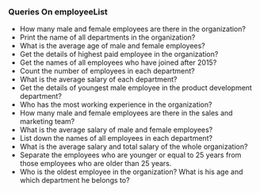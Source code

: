 ###  Queries On employeeList
* How many male and female employees are there in the organization?
* Print the name of all departments in the organization?
* What is the average age of male and female employees?
* Get the details of highest paid employee in the organization?
* Get the names of all employees who have joined after 2015?
* Count the number of employees in each department?
* What is the average salary of each department?
* Get the details of youngest male employee in the product development department?
* Who has the most working experience in the organization?
* How many male and female employees are there in the sales and marketing team?
* What is the average salary of male and female employees?
* List down the names of all employees in each department?
* What is the average salary and total salary of the whole organization?
* Separate the employees who are younger or equal to 25 years from those employees who are older than 25 years.
* Who is the oldest employee in the organization? What is his age and which department he belongs to?